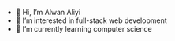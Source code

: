 - 👋 Hi, I’m Alwan Aliyi
- 👀 I’m interested in full-stack web development
- 🌱 I’m currently learning computer science
  <!---
- 💞️ I’m looking to collaborate on ...
- 📫 How to reach me ...
--->
<!---
alwanaliyi/alwanaliyi is a ✨ special ✨ repository because its `README.md` (this file) appears on your GitHub profile.
You can click the Preview link to take a look at your changes.
--->
